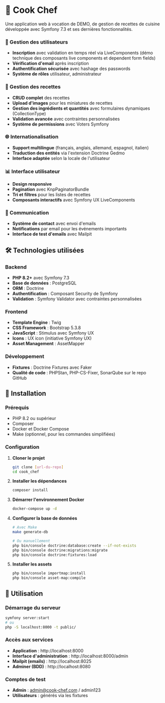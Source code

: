 # 🍳 Cook Chef

Une application web à vocation de DEMO, de gestion de recettes de cuisine développée avec Symfony 7.3 et ses dernières fonctionnalités.

### 🔐 Gestion des utilisateurs

-   **Inscription** avec validation en temps réel via LiveComponents (démo technique des composants live components et dependent form fields)
-   **Vérification d'email** après inscription
-   **Authentification sécurisée** avec hashage des passwords
-   **Système de rôles** utilisateur, administrateur

### 📝 Gestion des recettes

-   **CRUD complet** des recettes
-   **Upload d'images** pour les miniatures de recettes
-   **Gestion des ingrédients et quantités** avec formulaires dynamiques (CollectionType)
-   **Validation avancée** avec contraintes personnalisées
-   **Système de permissions** avec Voters Symfony

### 🌐 Internationalisation

-   **Support multilingue** (français, anglais, allemand, espagnol, italien)
-   **Traduction des entités** via l'extension Doctrine Gedmo
-   **Interface adaptée** selon la locale de l'utilisateur

### 📊 Interface utilisateur

-   **Design responsive**
-   **Pagination** avec KnpPaginatorBundle
-   **Tri et filtres** pour les listes de recettes
-   **Composants interactifs** avec Symfony UX LiveComponents

### 📧 Communication

-   **Système de contact** avec envoi d'emails
-   **Notifications** par email pour les événements importants
-   **Interface de test d'emails** avec Mailpit

## 🛠️ Technologies utilisées

### Backend

-   **PHP 8.2+** avec Symfony 7.3
-   **Base de données** : PostgreSQL
-   **ORM** : Doctrine
-   **Authentification** : Composant Security de Symfony
-   **Validation** : Symfony Validator avec contraintes personnalisées

### Frontend

-   **Template Engine** : Twig
-   **CSS Framework** : Bootstrap 5.3.8
-   **JavaScript** : Stimulus avec Symfony UX
-   **Icons** : UX icon (initiative Symfony UX)
-   **Asset Management** : AssetMapper

### Développement

-   **Fixtures** : Doctrine Fixtures avec Faker
-   **Qualité de code** : PHPStan, PHP-CS-Fixer, SonarQube sur le repo GitHub

## 🚀 Installation

### Prérequis

-   PHP 8.2 ou supérieur
-   Composer
-   Docker et Docker Compose
-   Make (optionnel, pour les commandes simplifiées)

### Configuration

1. **Cloner le projet**

    ```bash
    git clone [url-du-repo]
    cd cook_chef
    ```

2. **Installer les dépendances**

    ```bash
    composer install
    ```

3. **Démarrer l'environnement Docker**

    ```bash
    docker-compose up -d
    ```

4. **Configurer la base de données**

    ```bash
    # Avec Make
    make generate-db

    # Ou manuellement
    php bin/console doctrine:database:create --if-not-exists
    php bin/console doctrine:migrations:migrate
    php bin/console doctrine:fixtures:load
    ```

5. **Installer les assets**
    ```bash
    php bin/console importmap:install
    php bin/console asset-map:compile
    ```

## 🔧 Utilisation

### Démarrage du serveur

```bash
symfony server:start
# ou
php -S localhost:8000 -t public/
```

### Accès aux services

-   **Application** : http://localhost:8000
-   **Interface d'administration** : http://localhost:8000/admin
-   **Mailpit (emails)** : http://localhost:8025
-   **Adminer (BDD)** : http://localhost:8080

### Comptes de test

-   **Admin** : admin@cook-chef.com / admin123
-   **Utilisateurs** : générés via les fixtures

